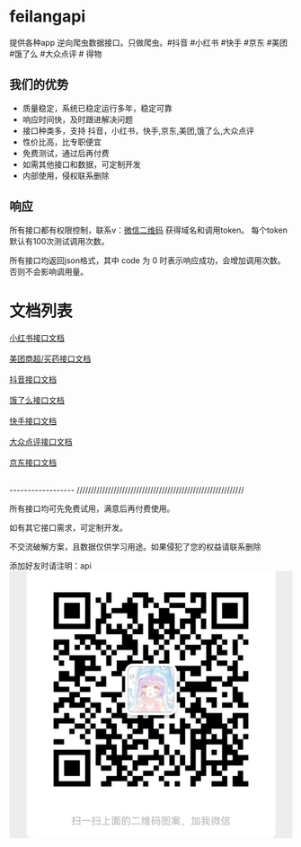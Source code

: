 # feilangapi


提供各种app 逆向爬虫数据接口。只做爬虫。#抖音 #小红书 #快手 #京东 #美团 #饿了么 #大众点评 # 得物


## 我们的优势
* 质量稳定，系统已稳定运行多年，稳定可靠
* 响应时间快，及时跟进解决问题
* 接口种类多，支持 抖音，小红书，快手,京东,美团,饿了么,大众点评
* 性价比高，比专职便宜
* 免费测试，通过后再付费
* 如需其他接口和数据，可定制开发
* 内部使用，侵权联系删除

## 响应
所有接口都有权限控制，联系v：[微信二维码](weixin.jpg) 获得域名和调用token。
每个token默认有100次测试调用次数。

所有接口均返回json格式，其中 code 为 0 时表示响应成功，会增加调用次数。否则不会影响调用量。


# 文档列表
[小红书接口文档](xiaohongshu.md)
<br/>
<br/>
[美团商超/买药接口文档](meituan.md)
<br/>
<br/>
[抖音接口文档](douyin.md)
<br/>
<br/>
[饿了么接口文档](eleme.md)
<br/>
<br/>
[快手接口文档](kuaishou.md)
<br/>
<br/>
[大众点评接口文档](dazhongdianping.md)
<br/>
<br/>
[京东接口文档](jingdong.md)

<br/>
------------------
///////////////////////////////////////////////////////////

所有接口均可先免费试用，满意后再付费使用。

如有其它接口需求，可定制开发。

不交流破解方案，且数据仅供学习用途。如果侵犯了您的权益请联系删除

添加好友时请注明：api
![alt 属性文本](weixin.jpg)
